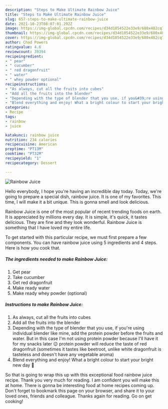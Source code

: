 ```yaml
---
description: "Steps to Make Ultimate Rainbow Juice"
title: "Steps to Make Ultimate Rainbow Juice"
slug: 657-steps-to-make-ultimate-rainbow-juice
date: 2021-10-23T08:07:01.292Z
image: https://img-global.cpcdn.com/recipes/d34d1054522e33e9/680x482cq70/rainbow-juice-recipe-main-photo.jpg
thumbnail: https://img-global.cpcdn.com/recipes/d34d1054522e33e9/680x482cq70/rainbow-juice-recipe-main-photo.jpg
cover: https://img-global.cpcdn.com/recipes/d34d1054522e33e9/680x482cq70/rainbow-juice-recipe-main-photo.jpg
author: Chad Powers
ratingvalue: 4.6
reviewcount: 39394
recipeingredient:
- " pear"
- " cucumber"
- " red dragonfruit"
- " water"
- " whey powder optional"
recipeinstructions:
- "As always, cut all the fruits into cubes"
- "Add all the fruits into the blender"
- "Depending with the type of blender that you use, if you&#39;re using individual blender like mine, add the protein powder before the fruits and water. But in this case I&#39;m not using protein powder because I&#39;ll have it for my snacks later 😉 protein powder will reduce the taste of red dragonfruit (sometimes it tastes like beetroot, unlike white dragonfruit is tasteless and doesn&#39;t have any vegetable aroma)"
- "Blend everything and enjoy! What a bright colour to start your bright new day 🔆"
categories:
- Recipe
tags:
- rainbow
- juice

katakunci: rainbow juice 
nutrition: 234 calories
recipecuisine: American
preptime: "PT13M"
cooktime: "PT32M"
recipeyield: "1"
recipecategory: Dessert

---
```



![Rainbow Juice](https://img-global.cpcdn.com/recipes/d34d1054522e33e9/680x482cq70/rainbow-juice-recipe-main-photo.jpg)

Hello everybody, I hope you're having an incredible day today. Today, we're going to prepare a special dish, rainbow juice. It is one of my favorites. This time, I will make it a bit unique. This is gonna smell and look delicious.



Rainbow Juice is one of the most popular of recent trending foods on earth. It is appreciated by millions every day. It is simple, it's quick, it tastes delicious. They are fine and they look wonderful. Rainbow Juice is something that I have loved my entire life.


To get started with this particular recipe, we must first prepare a few components. You can have rainbow juice using 5 ingredients and 4 steps. Here is how you cook that.

<!--inarticleads1-->

##### The ingredients needed to make Rainbow Juice:

1. Get  pear
1. Take  cucumber
1. Get  red dragonfruit
1. Make ready  water
1. Make ready  whey powder (optional)




<!--inarticleads2-->

##### Instructions to make Rainbow Juice:

1. As always, cut all the fruits into cubes
1. Add all the fruits into the blender
1. Depending with the type of blender that you use, if you&#39;re using individual blender like mine, add the protein powder before the fruits and water. But in this case I&#39;m not using protein powder because I&#39;ll have it for my snacks later 😉 protein powder will reduce the taste of red dragonfruit (sometimes it tastes like beetroot, unlike white dragonfruit is tasteless and doesn&#39;t have any vegetable aroma)
1. Blend everything and enjoy! What a bright colour to start your bright new day 🔆




So that is going to wrap this up with this exceptional food rainbow juice recipe. Thank you very much for reading. I am confident you will make this at home. There is gonna be interesting food at home recipes coming up. Don't forget to bookmark this page on your browser, and share it to your loved ones, friends and colleague. Thanks again for reading. Go on get cooking!
